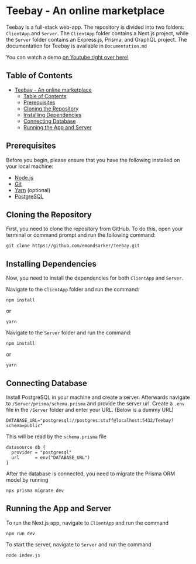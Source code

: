 # Teebay - An online marketplace

Teebay is a full-stack web-app. The repository is divided into two folders: `ClientApp` and `Server`. The `ClientApp` folder contains a Next.js project, while the `Server` folder contains an Express.js, Prisma, and GraphQL project. The documentation for Teebay is available in `Documentation.md`

You can watch a demo [on Youtube right over here!](https://youtu.be/tRUa88jqWgk)

## Table of Contents


- [Teebay - An online marketplace](#teebay---an-online-marketplace)
  - [Table of Contents](#table-of-contents)
  - [Prerequisites](#prerequisites)
  - [Cloning the Repository](#cloning-the-repository)
  - [Installing Dependencies](#installing-dependencies)
  - [Connecting Database](#connecting-database)
  - [Running the App and Server](#running-the-app-and-server)

## Prerequisites

Before you begin, please ensure that you have the following installed on your local machine:

- [Node.js](https://nodejs.org/en/download/)
- [Git](https://git-scm.com/downloads)
- [Yarn](https://yarnpkg.com/getting-started/install) (optional)
- [PostgreSQL](https://www.postgresql.org/)

## Cloning the Repository

First, you need to clone the repository from GitHub. To do this, open your terminal or command prompt and run the following command:

```
git clone https://github.com/emondsarker/Teebay.git
```

## Installing Dependencies

Now, you need to install the dependencies for both `ClientApp` and `Server`.

Navigate to the `ClientApp` folder and run the command:
```
npm install
```
or
```
yarn
```

Navigate to the `Server` folder and run the command:
```
npm install
```
or
```
yarn
```

## Connecting Database

Install PostgreSQL in your machine and create a server. Afterwards navigate to `/Server/prisma/schema.prisma` and provide the server url. Create a `.env` file in the `/Server` folder and enter your URL. (Below is a dummy URL)
```
DATABASE_URL="postgresql://postgres:stuff@localhost:5432/Teebay?schema=public"
```
This will be read by the `schema.prisma` file
```
datasource db {
  provider = "postgresql"
  url      = env("DATABASE_URL")
}
```

After the database is connected, you need to migrate the Prisma ORM model by running

```
npx prisma migrate dev
```


## Running the App and Server

To run the Next.js app, navigate to `ClientApp` and run the command
```
npm run dev
```

To start the server, navigate to `Server` and run the command
```
node index.js
```
